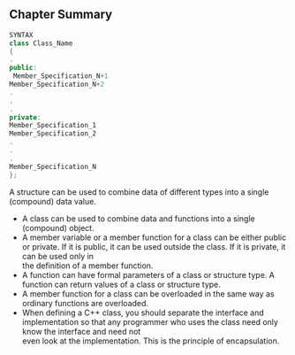 ## Chapter Summary
```c++
SYNTAX
class Class_Name
{
.
public:
 Member_Specification_N+1
Member_Specification_N+2
.
.
.
private:
Member_Specification_1
Member_Specification_2
.
.
.
Member_Specification_N
};
```
A structure can be used to combine data of different types into a single (compound)
data value.  
* A class can be used to combine data and functions into a single (compound) object.
* A member variable or a member function for a class can be either public or private.
If it is public, it can be used outside the class. If it is private, it can be used only in  
the definition of a member function.  
* A function can have formal parameters of a class or structure type. A function can
return values of a class or structure type.
* A member function for a class can be overloaded in the same way as ordinary
functions are overloaded.
* When defining a C++ class, you should separate the interface and implementation so
that any programmer who uses the class need only know the interface and need not    
even look at the implementation. This is the principle of encapsulation.   
